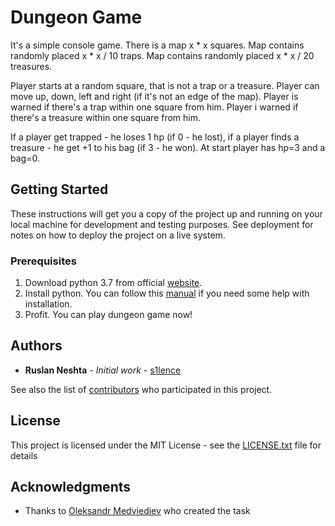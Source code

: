 # Dungeon Game

It's a simple console game.
There is a map x * x squares.
Map contains randomly placed x * x / 10 traps.
Map contains randomly placed x * x / 20 treasures.

Player starts at a random square, that is not a trap or a treasure.
Player can move up, down, left and right (if it's not an edge of the map).
Player is warned if there's a trap within one square from him.
Player i warned if there's a treasure within one square from him.

If a player get trapped - he loses 1 hp (if 0 - he lost),
if a player finds a treasure - he get +1 to his bag (if 3 - he won).
At start player has hp=3 and a bag=0.

## Getting Started

These instructions will get you a copy of the project up and running on your local machine for development and testing purposes. See deployment for notes on how to deploy the project on a live system.

### Prerequisites

1. Download python 3.7 from official [website](https://www.python.org/downloads/).
2. Install python. You can follow this [manual](https://realpython.com/installing-python/) if you need some help with installation.
3. Profit. You can play dungeon game now!

## Authors

* **Ruslan Neshta** - *Initial work* - [s1lence](https://github.com/s1lence)

See also the list of [contributors](https://github.com/oleksandr-medviediev/campus_2018_python/graphs/contributors) who participated in this project.

## License

This project is licensed under the MIT License - see the [LICENSE.txt](LICENSE.txt) file for details

## Acknowledgments

* Thanks to [Oleksandr Medviediev](https://github.com/oleksandr-medviediev) who created the task
